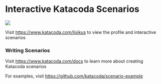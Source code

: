 # Interactive Katacoda Scenarios

[![](http://shields.katacoda.com/katacoda/lisikus/count.svg)](https://www.katacoda.com/lisikus "Get your profile on Katacoda.com")

Visit https://www.katacoda.com/lisikus to view the profile and interactive scenarios

### Writing Scenarios
Visit https://www.katacoda.com/docs to learn more about creating Katacoda scenarios

For examples, visit https://github.com/katacoda/scenario-example
